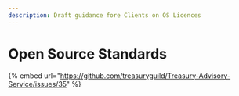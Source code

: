 ```yaml
---
description: Draft guidance fore Clients on OS Licences
---
```


# Open Source Standards

{% embed url="https://github.com/treasuryguild/Treasury-Advisory-Service/issues/35" %}



